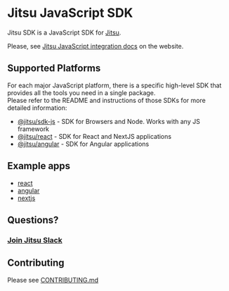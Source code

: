 # Jitsu JavaScript SDK

Jitsu SDK is a JavaScript SDK for [Jitsu](https://jitsu.com).

Please, see [Jitsu JavaScript integration docs](https://jitsu.com/docs/sending-data/js-sdk) on the website.

## Supported Platforms

For each major JavaScript platform, there is a specific high-level SDK that provides all the tools you need in a single package.<br/>Please refer to the README and instructions of those SDKs for more detailed information:

 * [@jitsu/sdk-js](https://github.com/jitsucom/jitsu-js/tree/master/packages/javascript-sdk) - SDK for Browsers and Node. Works with any JS framework
 * [@jitsu/react](https://github.com/jitsucom/jitsu-js/tree/master/packages/react) - SDK for React and NextJS applications
 * [@jitsu/angular](https://github.com/jitsucom/jitsu-js/tree/master/packages/angular) - SDK for Angular applications

## Example apps

* [react](https://github.com/jitsucom/jitsu-js/tree/master/examples/react-app)
* [angular](https://github.com/jitsucom/jitsu-js/tree/master/examples/angular-app)
* [nextjs](https://github.com/jitsucom/jitsu-js/tree/master/examples/nextjs-app)

## Questions?

### [Join Jitsu Slack](https://jitsu.com/slack)

## Contributing

Please see [CONTRIBUTING.md](CONTRIBUTING.md)
